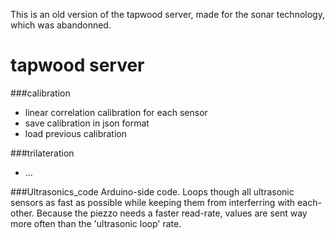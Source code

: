 This is an old version of the tapwood server, made for the sonar technology, which was abandonned.

# tapwood server

###calibration
- linear correlation calibration for each sensor
- save calibration in json format
- load previous calibration

###trilateration
- ...


###Ultrasonics_code
Arduino-side code.
Loops though all ultrasonic sensors as fast as possible while keeping them from interferring with each-other.
Because the piezzo needs a faster read-rate, values are sent way more often than the 'ultrasonic loop' rate.
